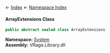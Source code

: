 ← [Index](Api-Index) ← [Namespace Index](Namespace-Index)

#### ArrayExtensions Class

```csharp
public abstract sealed class ArrayExtensions
```

**Namespace:** [System](System)  
**Assembly:** VRage.Library.dll

